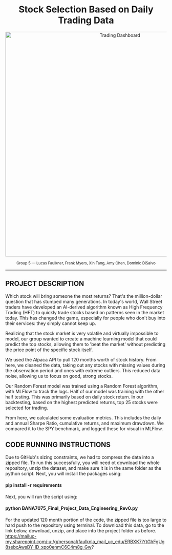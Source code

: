 <h1 align="center">Stock Selection Based on Daily Trading Data</h1>

<p align="center">
  <img src="https://entrepreneurhandbook.co.uk/wp-content/uploads/2022/10/Trading-Dashboard.jpg.webp" alt="Trading Dashboard" width="700"/>
</p>

<p align="center">
  <sub>
    Group 5 — Lucas Faulkner, Frank Myers, Xin Tang, Amy Chen, Dominic DiSalvo
  </sub>
</p>
<hr/>


## PROJECT DESCRIPTION

Which stock will bring someone the most returns? That's the million-dollar question that has stumped many generations. In today's world, Wall Street traders have developed an AI-derived algorithm known as High Frequency Trading (HFT) to quickly trade stocks based on patterns seen in the market today. This has changed the game, especially for people who don't buy into their services: they simply cannot keep up.

Realizing that the stock market is very volatile and virtually impossible to model, our group wanted to create a machine learning model that could predict the top stocks, allowing them to 'beat the market' without predicting the price point of the specific stock itself.

We used the Alpaca API to pull 120 months worth of stock history. From here, we cleaned the data, taking out any stocks with missing values during the observation period and ones with extreme outliers. This reduced data noise, allowing us to focus on good, strong stocks. 

Our Random Forest model was trained using a Random Forest algorithm, with MLFlow to track the logs. Half of our model was training with the other half testing. This was primarily based on daily stock return. In our backtesting, based on the highest predicted returns, top 25 stocks were selected for trading.

From here, we calculated some evaluation metrics. This includes the daily and annual Sharpe Ratio, cumulative returns, and maximum drawdown. We compared it to the SPY benchmark, and logged these for visual in MLFlow. 

## CODE RUNNING INSTRUCTIONS

Due to GitHub's sizing constraints, we had to compress the data into a zipped file. To run this successfully, you will need ot download the whole repository, unzip the dataset, and make sure it is in the same folder as the python script. Next, you will install the packages using:
#### pip install -r requirements
Next, you will run the script using:
#### python BANA7075_Final_Project_Data_Engineering_Rev0.py

For the updated 120 month portion of the code, the zipped file is too large to hard push to the repository using terminal. To download this data, go to the link below, download, unzip, and place into the project folder as before.
https://mailuc-my.sharepoint.com/:u:/g/personal/faulknla_mail_uc_edu/ERBXK7iYtGhFgUg8sebcAwsBY-ID_xpo0enmC6C4m8g_Gw?
